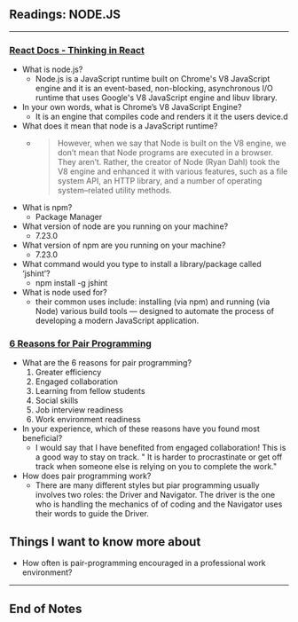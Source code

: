 ## Readings: NODE.JS
***
### [React Docs - Thinking in React](https://www.sitepoint.com/an-introduction-to-node-js/)
- What is node.js?
  * Node.js is a JavaScript runtime built on Chrome's V8 JavaScript engine and it is an event-based, non-blocking, asynchronous I/O runtime that uses Google's V8 JavaScript engine and libuv library.
- In your own words, what is Chrome’s V8 JavaScript Engine?
  * It is an engine that compiles code and renders it it the users device.d
- What does it mean that node is a JavaScript runtime?
  * > However, when we say that Node is built on the V8 engine, we don’t mean that Node programs are executed in a browser. They aren’t. Rather, the creator of Node (Ryan Dahl) took the V8 engine and enhanced it with various features, such as a file system API, an HTTP library, and a number of operating system–related utility methods.
- What is npm?
  * Package Manager
- What version of node are you running on your machine?
  * 7.23.0
- What version of npm are you running on your machine?
  * 7.23.0
- What command would you type to install a library/package called ‘jshint’?
  * npm install -g jshint
- What is node used for?
  *  their common uses include: installing (via npm) and running (via Node) various build tools — designed to automate the process of developing a modern JavaScript application.

### [6 Reasons for Pair Programming](https://www.codefellows.org/blog/6-reasons-for-pair-programming/)
- What are the 6 reasons for pair programming?
  1. Greater efficiency 
  2. Engaged collaboration
  3. Learning from fellow students
  4. Social skills
  5. Job interview readiness
  6. Work environment readiness
- In your experience, which of these reasons have you found most beneficial?
  * I would say that I have benefited from engaged collaboration! This is a good way to stay on track. " It is harder to procrastinate or get off track when someone else is relying on you to complete the work." 
- How does pair programming work?
  * There are many different styles but piar programming usually involves two roles: the Driver and Navigator. The driver is the one who is handling the mechanics of of coding and the Navigator uses their words to guide the Driver.

  

## Things I want to know more about
- How often is pair-programming encouraged in a professional work environment?
***
 ## End of Notes
